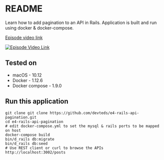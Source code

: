 # README

Learn how to add pagination to an API in Rails. Application is built and run using docker & docker-compose.

[Episode video link](https://youtu.be/DgfTbTB5ypQ)

[![Episode Video Link](https://i.ytimg.com/vi/DgfTbTB5ypQ/hqdefault.jpg)](https://youtu.be/DgfTbTB5ypQ)

## Tested on

* macOS - 10.12
* Docker - 1.12.6
* Docker compose - 1.9.0

## Run this application

```
git clone git clone https://github.com/devteds/e4-rails-api-pagination.git
cd e4-rails-api-pagination
# edit docker-compose.yml to set the mysql & rails ports to be mapped on host
docker-compose build
bin/d_rails db:migrate
bin/d_rails db:seed
# Use REST client or curl to browse the APIs
http://localhost:3002/posts
```
